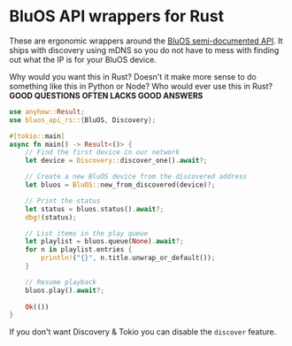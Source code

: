 
# BluOS API wrappers for Rust

These are ergonomic wrappers around the [BluOS semi-documented API](https://bluos.net/wp-content/uploads/2021/03/Custom-Integration-API-v1.0_March-2021.pdf). It ships with discovery using mDNS so you do not have to mess with finding out what the IP is for your BluOS device.

Why would you want this in Rust? Doesn't it make more sense to do something like this in Python or Node? Who would ever use this in Rust? **GOOD QUESTIONS OFTEN LACKS GOOD ANSWERS**

```rust
use anyhow::Result;
use bluos_api_rs::{BluOS, Discovery};

#[tokio::main]
async fn main() -> Result<()> {
    // Find the first device in our network
    let device = Discovery::discover_one().await?;

    // Create a new BluOS device from the discovered address
    let bluos = BluOS::new_from_discovered(device)?;

    // Print the status
    let status = bluos.status().await?;
    dbg!(status);

    // List items in the play queue
    let playlist = bluos.queue(None).await?;
    for n in playlist.entries {
        println!("{}", n.title.unwrap_or_default());
    }

    // Resume playback
    bluos.play().await?;
    
    Ok(())
}
```

If you don't want Discovery & Tokio you can disable the `discover` feature.